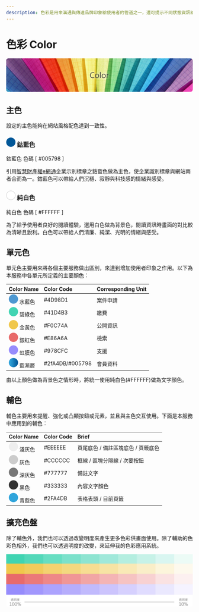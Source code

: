 ```yaml
---
description: 色彩是用來溝通與傳達品牌印象給使用者的管道之一，還可提示不同狀態資訊給使用者。以下會介紹如何將色彩使用在本網站服務中。
---
```


# 色彩 Color

![](../.gitbook/assets/color_banner.png)

## 主色 <a id="zhu-se"></a>

設定的主色能夠在網站風格配色達到一致性。‌

### ![](../.gitbook/assets/color_logo%20%281%29.png) 鈷藍色 <a id="gu-lan-se"></a>

鈷藍色 色碼 \[ \#005798 \]‌

引用[智慧財產權e網通](https://tiponet.tipo.gov.tw/TipoMenu/)企業示別標章之鈷藍色做為主色，使企業識別標章與網站兩者合而為一。鈷藍色可以帶給人們沉穩、寂靜與科技感的情緒與感受。‌

### ![](../.gitbook/assets/color-w.png) 純白色 <a id="chun-bai-se"></a>

純白色 色碼 \[ \#FFFFFF \]‌

為了給予使用者良好的閱讀體驗，選用白色做為背景色，閱讀資訊時畫面的對比較為清晰且銳利。白色可以帶給人們清廉、純潔、光明的情緒與感受。‌

## 單元色 <a id="chan-yuan-se"></a>

單元色主要用來將各個主要服務做出區別，來達到增加使用者印象之作用。以下為本服務中各單元所定義的主要顏色：

| Color Name | Color Code | Corresponding Unit |
| :--- | :--- | :--- |
| ​![](../.gitbook/assets/color_01.png) 水藍色 | \#4D98D1 | 案件申請 |
| ![](../.gitbook/assets/color_02.png) 碧綠色 | \#41D4B3 | 繳費 |
| ![](../.gitbook/assets/color_03.png) 金黃色 | \#F0C74A | 公開資訊 |
| ![](../.gitbook/assets/color_04.png) 銀紅色 | \#E86A6A | 檢索 |
| ![](../.gitbook/assets/color_05.png) 虹膜色 | \#978CFC | 支援 |
| ![](../.gitbook/assets/color_00.png) 藍漸層 | \#2fA4DB/\#005798 | 會員資料 |

由以上顏色做為背景色之情形時，將統一使用純白色\(\#FFFFFF\)做為文字顏色。‌

## 輔色 <a id="fu-se"></a>

輔色主要用來提醒、強化或凸顯按鈕或元素，並且與主色交互使用。下面是本服務中應用到的輔色：

| Color Name | Color Code | Brief |
| :--- | :--- | :--- |
| ![](../.gitbook/assets/color_eee.png) 淺灰色 | \#EEEEEE | 頁尾底色 / 備註區塊底色 / 頁籤底色 |
| ![](../.gitbook/assets/color_ccc.png) 灰色 | \#CCCCCC | 框線 / 區塊分隔線 / 次要按鈕 |
| ![](../.gitbook/assets/color_777.png) 深灰色 | \#777777 | 備註文字 |
| ![](../.gitbook/assets/color_333.png) 黑色 | \#333333 | 內容文字顏色 |
| ![](../.gitbook/assets/color_vice.png) 青藍色 | \#2FA4DB | 表格表頭 / 目前頁籤 |

## 擴充色盤 <a id="kuo-chong-se-pan"></a>

除了輔色外，我們也可以透過改變明度來產生更多色彩供畫面使用。除了輔助的色彩色相外，我們也可以透過明度的改變，來延伸我的色彩應用系統。

![](../.gitbook/assets/color_code_image.jpg)

